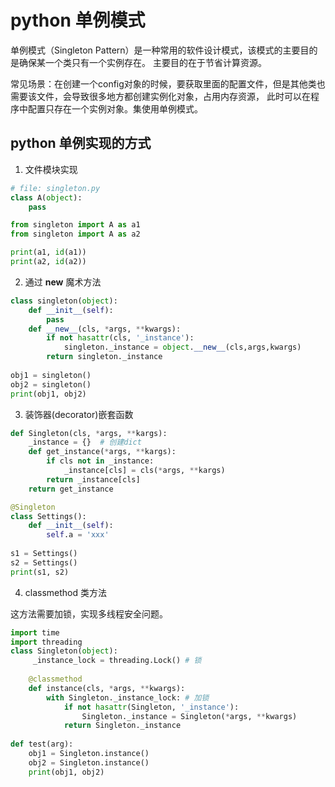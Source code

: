 # python 单例模式
单例模式（Singleton Pattern）是一种常用的软件设计模式，该模式的主要目的是确保某一个类只有一个实例存在。 主要目的在于节省计算资源。

常见场景：在创建一个config对象的时候，要获取里面的配置文件，但是其他类也需要该文件，会导致很多地方都创建实例化对象，占用内存资源，
此时可以在程序中配置只存在一个实例对象。集使用单例模式。

## python 单例实现的方式

1. 文件模块实现

```python
# file: singleton.py
class A(object):
    pass
```
```python
from singleton import A as a1
from singleton import A as a2

print(a1, id(a1))
print(a2, id(a2))
```

2. 通过 __new__ 魔术方法

```python
class singleton(object):
    def __init__(self):
        pass
    def __new__(cls, *args, **kwargs):
        if not hasattr(cls, '_instance'):
            singleton._instance = object.__new__(cls,args,kwargs)
        return singleton._instance
    
obj1 = singleton()
obj2 = singleton()
print(obj1, obj2)
```

3. 装饰器(decorator)嵌套函数

```python
def Singleton(cls, *args, **kargs):
    _instance = {}  # 创建dict
    def get_instance(*args, **kargs):
        if cls not in _instance:
            _instance[cls] = cls(*args, **kargs)
        return _instance[cls] 
    return get_instance  

@Singleton 
class Settings():
    def __init__(self):
        self.a = 'xxx'
        
s1 = Settings()
s2 = Settings()
print(s1, s2)
```

4. classmethod 类方法

这方法需要加锁，实现多线程安全问题。

```python
import time
import threading
class Singleton(object):
     _instance_lock = threading.Lock() # 锁
      
    @classmethod
    def instance(cls, *args, **kwargs):
        with Singleton._instance_lock: # 加锁
            if not hasattr(Singleton, '_instance'):
                Singleton._instance = Singleton(*args, **kwargs)
            return Singleton._instance
        
def test(arg):
    obj1 = Singleton.instance()
    obj2 = Singleton.instance()
    print(obj1, obj2)
```
